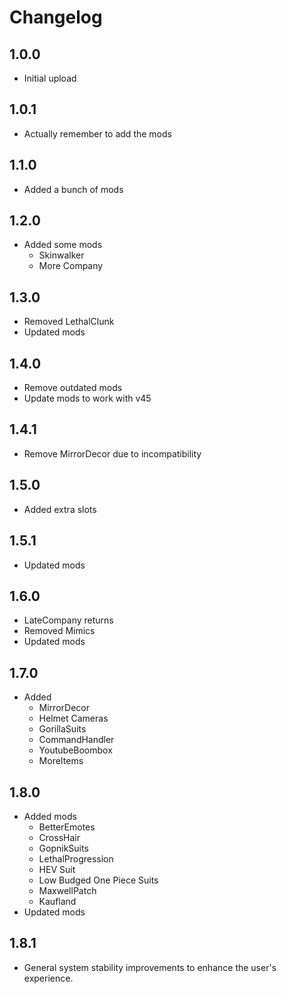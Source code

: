 # Changelog

## 1.0.0

- Initial upload

## 1.0.1

- Actually remember to add the mods

## 1.1.0

- Added a bunch of mods

## 1.2.0

- Added some mods
  - Skinwalker
  - More Company

## 1.3.0

- Removed LethalClunk
- Updated mods

## 1.4.0

- Remove outdated mods
- Update mods to work with v45

## 1.4.1

- Remove MirrorDecor due to incompatibility

## 1.5.0

- Added extra slots

## 1.5.1

- Updated mods

## 1.6.0

- LateCompany returns
- Removed Mimics
- Updated mods

## 1.7.0

- Added
  - MirrorDecor
  - Helmet Cameras
  - GorillaSuits
  - CommandHandler
  - YoutubeBoombox
  - MoreItems

## 1.8.0

- Added mods
  - BetterEmotes
  - CrossHair
  - GopnikSuits
  - LethalProgression
  - HEV Suit
  - Low Budged One Piece Suits
  - MaxwellPatch
  - Kaufland
- Updated mods

## 1.8.1

- General system stability improvements to enhance the user's experience.